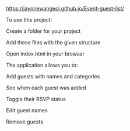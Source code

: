 https://jaynnewangeci.github.io/Event-guest-list/

To use this project:

Create a folder for your project

Add these files with the given structure

Open index.html in your browser

The application allows you to:

Add guests with names and categories

See when each guest was added

Toggle their RSVP status

Edit guest names

Remove guests
